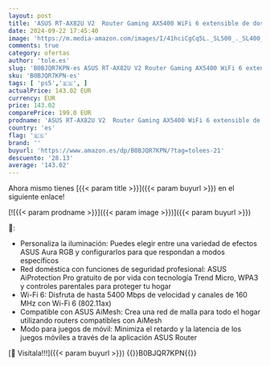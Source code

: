 ```yaml
---
layout: post
title: 'ASUS RT-AX82U V2  Router Gaming AX5400 WiFi 6 extensible de dos bandas  puerto para juegos  modo Mobile Game  Aura RGB  compatible con PS5  seguridad de red  Instant Guard  VPN  compatible con AiMesh'
date: 2024-09-22 17:45:40
image: 'https://m.media-amazon.com/images/I/41hciCgCq5L._SL500_._SL400_.jpg'
comments: true
category: ofertas
author: 'tole.es'
slug: 'B0BJQR7KPN-es ASUS RT-AX82U V2 Router Gaming AX5400 WiFi 6 extensible de...'
sku: 'B0BJQR7KPN-es'
tags: [ 'ps5','🇪🇸', ]
actualPrice: 143.02 EUR
currency: EUR
price: 143.02
comparePrice: 199.0 EUR
prodname: 'ASUS RT-AX82U V2  Router Gaming AX5400 WiFi 6 extensible de dos bandas  puerto para juegos  modo Mobile Game  Aura RGB  compatible con PS5  seguridad de red  Instant Guard  VPN  compatible con AiMesh'
country: 'es'
flag: '🇪🇸'
brand: ''
buyurl: 'https://www.amazon.es/dp/B0BJQR7KPN/?tag=tolees-21'
descuento: '28.13'
average: '143.02'
---
```


Ahora mismo tienes [{{< param title >}}]({{< param buyurl >}}) en el siguiente enlace!

[![{{< param prodname >}}]({{< param image >}})]({{< param buyurl >}})

🔎:

- Personaliza la iluminación: Puedes elegir entre una variedad de efectos ASUS Aura RGB y configurarlos para que respondan a modos específicos
- Red doméstica con funciones de seguridad profesional: ASUS AiProtection Pro gratuito de por vida con tecnología Trend Micro, WPA3 y controles parentales para proteger tu hogar
- Wi-Fi 6: Disfruta de hasta 5400 Mbps de velocidad y canales de 160 MHz con Wi-Fi 6 (802.11ax)
- Compatible con ASUS AiMesh: Crea una red de malla para todo el hogar utilizando routers compatibles con AiMesh
- Modo para juegos de móvil: Minimiza el retardo y la latencia de los juegos móviles a través de la aplicación ASUS Router

[🛒 Visítala!!!]({{< param buyurl >}})
{{<world>}}B0BJQR7KPN{{</world>}}
